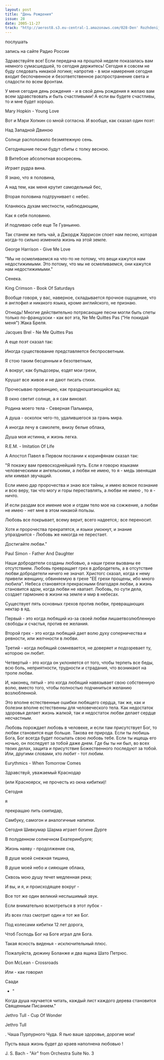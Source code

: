 ```yaml
---
layout: post
title: "День Рождения"
issue: 28
date: 2005-11-27
track: "http://aerost8.s3.eu-central-1.amazonaws.com/028-Den' Rozhdenija.mp3"
---
```


послушать

запись на сайте Радио России

Здравствуйте все! Если передача на прошлой неделе показалась вам немного сумасшедшей, то сегодня держитесь! Сегодня я совсем не буду следовать никакой логике; напротив - в мои намерения сегодня входит беспочвенное и безответственное распространение света и сладости по всем фронтам.

У меня сегодня день рождения - и в свой день рождения я желаю вам всем здравствовать и быть счастливыми! А если вы будете счастливы, то и мне будет хорошо.

Mary Hopkin - Young Love

Вот и Мэри Хопкин со мной согласна. И вообще, как сказал один поэт:

Над Западной Двиною

Солнце расположило безмятежную сень.

Сегодняшние песни будут сбиты с толку весною.

В Витебске абсолютная воскресень.

Играет рудра вина.

Я знаю, что я половина,

А над тем, как меня крутит самодельный бес,

Вторая половина подтрунивает с небес.

Кланяюсь духам местности, наблюдающим,

Как я себя половиню.

И подливаю себе еще Те Гуаньиню.

Так станем же пить чай, а Джордж Харрисон споет нам песню, которая когда-то сильно изменила жизнь на этой земле.

George Harrison - Give Me Love

"Мы не осмеливаемся на что-то не потому, что вещи кажутся нам недостижимыми. Это потому, что мы не осмеливаемся, они кажутся нам недостижимыми."

Сенека.

King Crimson - Book Of Saturdays

Вообще говоря, у вас, наверное, складывается прочное ощущение, что я англофил и никакого языка, кроме английского, не признаю.

Отнюдь! Многие действительно потрясающие песни могли быть спеты только по-французски - как вот эта, Ne Me Quittes Pas ("Не покидай меня") Жака Бреля.

Jacques Brel - Ne Me Quittes Pas

А еще поэт сказал так:

Иногда существование представляется беспросветным.

Я стою таким бесценным и безответным,

А вокруг, как бульдозеры, ездят мои грехи,

Крушат все живое и не дают писать стихи.

Прочесываю провинцию, как праздношатающийся ад;

В окно светит солнце, а я сам виноват.

Родина моего тела - Северная Пальмира,

А душа - осколок чего-то, удалившегося за грань мира.

А иногда лечу в самолете, внизу белые облака,

Душа моя истинна, и жизнь легка.

R.E.M. - Imitation Of Life

А Апостол Павел в Первом послании к коринфянам сказал так:

"Я покажу вам превосходнейший путь. Если я говорю языками человеческими и ангельскими, а любви не имею, то я - медь звенящая или кимвал звучащий.

Если имею дар пророчества и знаю все тайны, и имею всякое познание и всю веру, так что могу и горы переставлять, а любви не имею , то я - ничто.

И если раздам все имение мое и отдам тело мое на сожжение, а любви не имею - нет мне в этом никакой пользы.

Любовь все покрывает, всему верит, всего надеется,: все переносит.

Хотя и пророчества прекратятся, и языки умокнут, и знание упразднится - Любовь же никогда не перестает.

Достигайте любви."

Paul Simon - Father And Daughter

Наши добродетели созданы любовью, а наши грехи вызваны ее отсутствием. Любовь превращает грех в добродетель, а в отсутствие любви добродетели ничего не значат. Христогс сказал, когда к нему привели женщину, обвиняемую в грехе "ЕЕ грехи прощены, ибо много любила". Небеса становятся прекрасными благодаря любви, а жизнь становится адом, когда любви не хватает. Любовь, по сути дела, создает гармонию в жизни на земле и мир в небесах.

Существует пять основных грехов против любви, превращающих нектар в яд.

Первый - это когда любящий из-за своей любви лишаетвозлюбленную свободы и счастья, против ее желания.

Второй грех - это когда любящий дает волю духу соперничества и ревности, или желчности в любви.

Третий - когда любящий сомневается, не доверяет и подозревает ту, которою он любит.

Четвертый - это когда он уклоняется от того, чтобы терпеть все беды, всю боль, неприятности, трудности и страдания, что возникают на тропе любви.

И, наконец, пятый - это когда любящий навязывает свою собственную волю, вместо того, чтобы полностью подчиниться желанию возлюбленной.

Это вполне естественные ошибки любящего сердца, так же, как и болезни вполне естественны для человеческого тела. Как недостаток здоровья делает жизнь жалкой, так и недостаток любви делает сердце несчастным.

Любовь порождает любовь в человеке, и если там присутствует Бог, то любви становится еще больше. Такова ее природа. Если ты любишь Бога, Бог всегда будет посылать свою любовь тебе. Если ты ищещь его ночью, он последует за тобой даже днем. Где бы ты ни был, во всех твоих делах, защита и присутствие Божественного последуют за тобой. Или, другими словами, кто любит - тот любим.

Eurythmics - When Tomorrow Comes

Здравствуй, уважаемый Краснодар

(или Красноярск, не прочесть из окна кибитки)!

Сегодня

я

прекращаю пить скипидар,

Самбуку, самогон и аналогичные напитки.

Сегодня Шивкумар Шарма играет богине Дурге

В полуденном солнечном Екатеринбурге;

Жизнь наяву - продолжение сна,

В душе моей снежная тишина,

В душе моей небо и сияющие облака,

Сквозь мою душу течет медленная река;

И вы, и я, и происходящее вокруг -

Все тот же один великий неслышимый звук.

Если внимательно всмотреться в этот лубок -

Из всех глаз смотрит один и тот же Бог.

Под колесами кибитки 12 лет дорога,

Чтоб Господь Бог на Боге играл для Бога.

Такая ясность виденья - исключительный плюс.

Пожалуйста, дюжину Боланже и два ящика Шато Петрюс.

Don McLean - Crossroads

Или - как говорил

Саади

- "

Когда душа научается читать, каждый лист каждого дерева становится Священным Писанием."

Jethro Tull - Cup Of Wonder

Jethro Tull

. Чаша Пурпурного Чуда. Я пью ваше здоровье, дорогие мои!

Пусть ваша жизнь будет до краев наполнена любовью !

J. S. Bach - "Air" from Orchestra Suite No. 3
